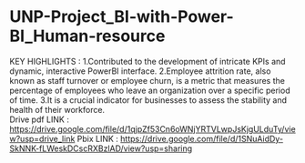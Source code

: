 # UNP-Project_BI-with-Power-BI_Human-resource
KEY HIGHLIGHTS : 
   1.Contributed to the development of intricate KPIs and dynamic, interactive PowerBI interface. 
   2.Employee attrition rate, also known as staff turnover or employee churn, is a metric that measures the percentage of employees who leave an organization over a specific period of time. 
   3.It is a crucial indicator for businesses to assess the stability and health of their workforce.  
 Drive pdf LINK : https://drive.google.com/file/d/1qjpZf53Cn6oWNjYRTVLwpJsKjgULduTy/view?usp=drive_link
 Pbix LINK : https://drive.google.com/file/d/1SNuAidDy-SkNNK-fLWeskDCscRXBzlAD/view?usp=sharing
